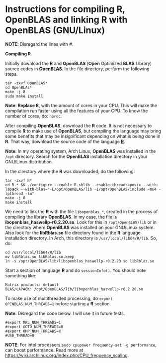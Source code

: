 # Instructions for compiling R, OpenBLAS and linking R with OpenBLAS (GNU/Linux)

**NOTE**: Disregard the lines with #.

**Compiling R**

Initially download the **R** and **OpenBLAS** (**Open** Optimized **BLAS** Library) source codes in [**OpenBLAS**](https://www.openblas.net/). In the file directory, perform the following steps.
```
tar -zxvf OpenBLAS*
cd OpenBLAs*
make -j 8
sudo make install
```

**Note**: **Replace 8**, with the amount of cores in your CPU. This will make the compilation run faster using all the features of your CPU. To know the number of cores, do: ```nproc```.

After compiling **OpenBLAS**, download the **R** code. It is not necessary to compile **R** to make use of **OpenBLAS**, but compiling the language may bring some benefits that may be insignificant depending on what is being done in **R**. That way, download the source code of the language [**R**](https://cloud.r-project.org/).

**Note**: In my operating system, Arch Linux, **OpenBLAS** was installed in the ```/opt``` directory. Search for the **OpenBLAS** installation directory in your GNU/Linux distribution.

In the directory where the **R** was downloaded, do the following:

```
tar -zxvf R*
cd R-* && ./configure --enable-R-shlib --enable-threads=posix --with-lapack --with-blas="-L/opt/OpenBLAS/lib -I/opt/OpenBLAS/include -m64 -lpthread -lm"
make -j 8
make install
```

We need to link the **R** with the file ```libopenblas_*```, created in the process of compiling the library **OpenBLAS**. In my case, the file is **ibopenblas_haswellp-r0.2.20.so**. Look for this in ```/opt/OpenBLAS/lib``` or in the directory where **OpenBLAS** was installed on your GNU/Linux system. Also look for the **libRblas.so** file directory found in the **R** language installation directory. In Arch, this directory is ```/usr/local/lib64/R/lib```. So, do:

```
cd /usr/local/lib64/R/lib
mv libRblas.so libRblas.so.keep
ln -s /opt/OpenBLAS/lib/libopenblas_haswellp-r0.2.20.so libRblas.so
```

Start a section of language **R** and do ```sessionInfo()```. You should note something like:

```
Matrix products: default
BLAS/LAPACK: /opt/OpenBLAS/lib/libopenblas_haswellp-r0.2.20.so
```
To make use of multithreaded processing, do ```export OPENBLAS_NUM_THREADS=1``` before starting a **R** section.

**Note**: Disregard the code below. I will use it in future tests.

```
#export MKL_NUM_THREADS=1
#export GOTO_NUM_THREADS=8
#export OMP_NUM_THREADS=8
#USE_THREAD=0
```
**NOTE**: For intel processors,```sudo cpupower frequency-set -g performance```, can boost performance. Read more at https://wiki.archlinux.org/index.php/CPU_frequency_scaling.






